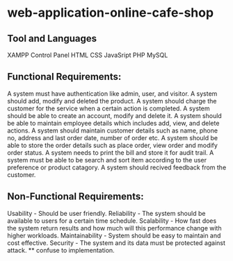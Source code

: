 # web-application-online-cafe-shop
## Tool and Languages
XAMPP Control Panel
HTML
CSS
JavaSript
PHP
MySQL
## Functional Requirements:
A system must have authentication like admin, user, and visitor.
A system should add, modify and deleted the product.
A system should charge the customer for the service when a certain action is completed.
A system should be able to create an account, modify and delete it.
A system should be able to maintain employee details which includes add, view, and delete actions.
A system should maintain customer details such as name, phone no, address and last order date, number of order etc.
A system should be able to store the order details such as place order, view order and modify order status.
A system needs to print the bill and store it for audit trail.
A system must be able to be search and sort item according to the user preference or product catagory.
A system should recived feedback from the customer.
## Non-Functional Requirements:
Usability - Should be user friendly.
Reliability - The system should be available to users for a certain time schedule.
Scalability - How fast does the system return results and how much will this performance change with higher workloads.
Maintainability - System should be easy to maintain and cost effective.
Security - The system and its data must be protected against attack. ** confuse to implementation.
